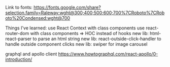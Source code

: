 
Link to fonts:
https://fonts.google.com/share?selection.family=Raleway:wght@300;400;500;600;700%7CRoboto%7CRoboto%20Condensed:wght@700

Things I've learned:
use React Context with class components
use react-router-dom with class components => HOC instead of hooks
new lib: html-react-parser to parse an html string
new lib: react-outside-click-handler to handle outside component clicks
new lib: swiper for image carousel

graphql and apollo client 
https://www.howtographql.com/react-apollo/0-introduction/

